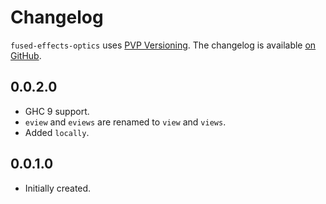 # Changelog

`fused-effects-optics` uses [PVP Versioning][1].
The changelog is available [on GitHub][2].

## 0.0.2.0

* GHC 9 support.
* `eview` and `eviews` are renamed to `view` and `views`.
* Added `locally`.

## 0.0.1.0

* Initially created.

[1]: https://pvp.haskell.org
[2]: https://github.com/fused-effects/fused-effects-optics/releases
